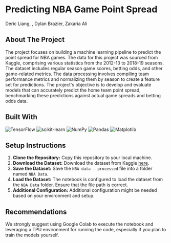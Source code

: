 # Predicting NBA Game Point Spread

Deric Liang, , Dylan Brazier, Zakaria Ali

## About The Project

The project focuses on building a machine learning pipeline to predict the point spread for NBA games. The data for this project was sourced from Kaggle, comprising various statistics from the 2012-13 to 2018-19 seasons. The dataset includes regular season game scores, betting odds, and other game-related metrics. The data processing involves compiling team performance metrics and normalizing them by season to create a feature set for predictions. The project's objective is to develop and evaluate models that can accurately predict the home team point spread, benchmarking these predictions against actual game spreads and betting odds data.

## Built With

![TensorFlow](https://img.shields.io/badge/TensorFlow-orange)
![scikit-learn](https://img.shields.io/badge/scikit--learn-yellow)
![NumPy](https://img.shields.io/badge/NumPy-blue)
![Pandas](https://img.shields.io/badge/Pandas-purple)
![Matplotlib](https://img.shields.io/badge/Matplotlib-lightgrey)

## Setup Instructions

1. **Clone the Repository:** Copy this repository to your local machine.
2. **Download the Dataset:** Download the dataset from Kaggle [here](https://www.kaggle.com/datasets/erichqiu/nba-odds-and-scores?resource=download).
3. **Save the Dataset:** Save the `NBA data - processed` file into a folder named `NBA Data`.
4. **Load the Dataset:** The notebook is configured to load the dataset from the `NBA Data` folder. Ensure that the file path is correct.
5. **Additional Configuration:** Additional configuration might be needed based on your environment and setup.

## Recommendations

We strongly suggest using Google Colab to execute the notebook and leveraging a TPU environment for running the code, especially if you plan to train the models yourself. 


